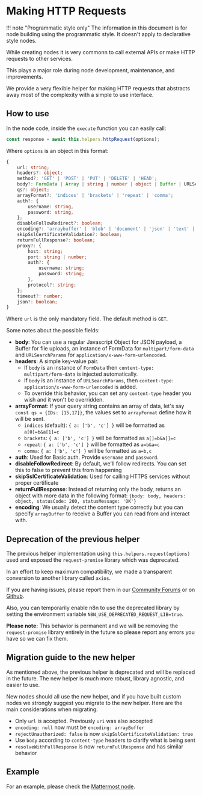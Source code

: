 # Making HTTP Requests

!!! note "Programmatic style only"
	The information in this document is for node building using the programmatic style. It doesn't apply to declarative style nodes.

While creating nodes it is very commonn to call external APIs or make HTTP requests to other services.

This plays a major role during node development, maintenance, and improvements.

We provide a very flexible helper for making HTTP requests that abstracts away most of the complexity with a simple to use interface.

## How to use

In the node code, inside the `execute` function you can easily call:

```typescript
const response = await this.helpers.httpRequest(options);
```

Where `options` is an object in this format:

```typescript
{
	url: string;
	headers?: object;
	method?: 'GET' | 'POST' | 'PUT' | 'DELETE' | 'HEAD';
	body?: FormData | Array | string | number | object | Buffer | URLSearchParams;
	qs?: object;
	arrayFormat?: 'indices' | 'brackets' | 'repeat' | 'comma';
	auth?: {
		username: string,
		password: string,
	};
	disableFollowRedirect?: boolean;
	encoding?: 'arraybuffer' | 'blob' | 'document' | 'json' | 'text' | 'stream';
	skipSslCertificateValidation?: boolean;
	returnFullResponse?: boolean;
	proxy?: {
		host: string;
		port: string | number;
		auth?: {
			username: string;
			password: string;
		},
		protocol?: string;
	};
	timeout?: number;
	json?: boolean;
}	
```

Where `url` is the only mandatory field. The default method is `GET`.

Some notes about the possible fields:

- **body**: You can use a regular Javascript Object for JSON payload, a Buffer for file uploads, an instance of FormData for `multipart/form-data` and `URLSearchParams` for `application/x-www-form-urlencoded`.
- **headers**: A simple key-value pair.  
	* If `body` is an instance of `FormData` then `content-type: multipart/form-data` is injected automatically.  
	* If `body` is an instance of `URLSearchParams`, then `content-type: application/x-www-form-urlencoded` is added.  
	* To override this behavior, you can set any `content-type` header you wish and it won't be overridden.
- **arrayFormat**: If your query string contains an array of data, let's say `const qs = {IDs: [15,17]}`, the values set to `arrayFormat` define how it will be sent.  
	* `indices` (default): `{ a: ['b', 'c'] }` will be formatted as `a[0]=b&a[1]=c`  
	* `brackets`: `{ a: ['b', 'c'] }` will be formatted as `a[]=b&a[]=c`  
	* `repeat`: `{ a: ['b', 'c'] }` will be formatted as `a=b&a=c`  
	* `comma`: `{ a: ['b', 'c'] }` will be formatted as `a=b,c`
- **auth**: Used for Basic auth. Provide `username` and `password`.
- **disableFollowRedirect**: By default, we'll follow redirects. You can set this to false to prevent this from happening
- **skipSslCertificateValidation**: Used for calling HTTPS services without proper certificate
- **returnFullResponse**: Instead of returning only the body, returns an object with more data in the following format: `{body: body, headers: object, statusCode: 200, statusMessage: 'OK'}`
- **encoding**: We usually detect the content type correctly but you can specify `arrayBuffer` to receive a Buffer you can read from and interact with.

## Deprecation of the previous helper

The previous helper implementation using `this.helpers.request(options)` used and exposed the `request-promise` library which was deprecated.

In an effort to keep maximum compatibility, we made a transparent conversion to another library called `axios`.

If you are having issues, please report them in our [Community Forums](https://community.n8n.io/) or on [Github](https://github.com/n8n-io/n8n/issues).

Also, you can temporarily enable n8n to use the deprecated library by setting the environment variable `N8N_USE_DEPRECATED_REQUEST_LIB=true`.

**Please note:** This behavior is permanent and we will be removing the `request-promise` library entirely in the future so please report any errors you have so we can fix them.

## Migration guide to the new helper

As mentioned above, the previous helper is deprecated and will be replaced in the future. The new helper is much more robust, library agnostic, and easier to use.

New nodes should all use the new helper, and if you have built custom nodes we strongly suggest you migrate to the new helper. Here are the main considerations when migrating:

- Only `url` is accepted. Previously `uri` was also accepted
- `encoding: null` now must be `encoding: arrayBuffer`
- `rejectUnauthorized: false` is now `skipSslCertificateValidation: true`
- Use `body` according to `content-type` headers to clarify what is being sent
- `resolveWithFullResponse` is now `returnFullResponse` and has similar behavior

## Example

For an example, please check the [Mattermost node](https://github.com/n8n-io/n8n/blob/master/packages/nodes-base/nodes/Mattermost/v1/MattermostV1.node.ts).